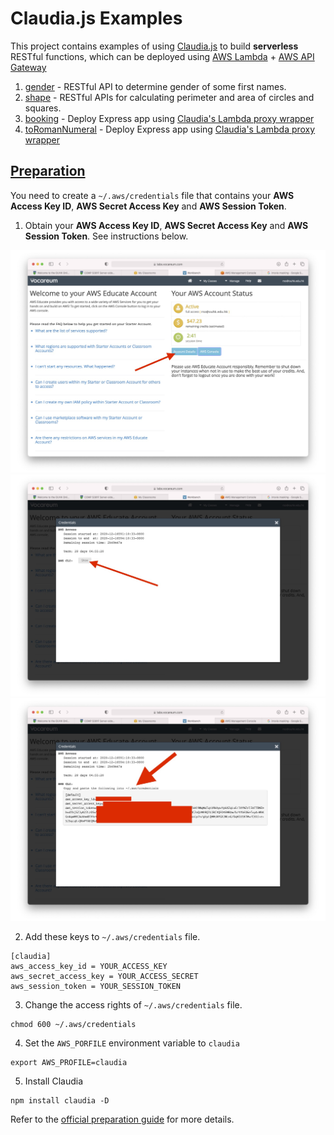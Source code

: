 # Claudia.js Examples
This project contains examples of using [Claudia.js](https://claudiajs.com) to build **serverless** RESTful functions, which can be deployed using  [AWS Lambda](https://aws.amazon.com/lambda/) + [AWS API Gateway](https://aws.amazon.com/api-gateway/)

1. [gender](https://github.com/raymondwcs/claudia/tree/master/gender) - RESTful API to determine gender of some first names.
1. [shape](https://github.com/raymondwcs/claudia/tree/master/shape) - RESTful APIs for calculating perimeter and area of circles and squares.
1. [booking](https://github.com/raymondwcs/claudia/tree/master/booking) - Deploy Express app using [Claudia's Lambda proxy wrapper](https://claudiajs.com/tutorials/serverless-express.html)
1. [toRomanNumeral](https://github.com/raymondwcs/claudia/tree/master/toRomanNumeral) - Deploy Express app using [Claudia's Lambda proxy wrapper](https://claudiajs.com/tutorials/serverless-express.html)

## [Preparation](#preparation)
You need to create a `~/.aws/credentials` file that contains your **AWS Access Key ID**, **AWS Secret Access Key** and **AWS Session Token**.

1. Obtain your **AWS Access Key ID**, **AWS Secret Access Key** and **AWS Session Token**.  See instructions below.

![AWS Keys](keys-1.jpg)
![AWS Keys](keys-2.jpg)
![AWS Keys](keys-3.jpg)

2. Add these keys to `~/.aws/credentials` file.
```
[claudia]
aws_access_key_id = YOUR_ACCESS_KEY
aws_secret_access_key = YOUR_ACCESS_SECRET
aws_session_token = YOUR_SESSION_TOKEN
```
3. Change the access rights of `~/.aws/credentials` file.
```
chmod 600 ~/.aws/credentials
```
4. Set the `AWS_PORFILE` environment variable to `claudia`
```
export AWS_PROFILE=claudia
```
5. Install Claudia
```
npm install claudia -D
```
Refer to the [official preparation guide](https://claudiajs.com/tutorials/installing.html) for more details.
